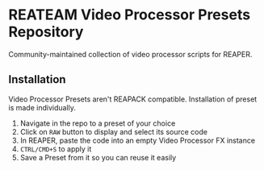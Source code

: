# REATEAM Video Processor Presets Repository

Community-maintained collection of video processor scripts for REAPER.

## Installation

Video Processor Presets aren't REAPACK compatible.
Installation of preset is made individually.

1. Navigate in the repo to a preset of your choice
2. Click on `RAW` button to display and select its source code
3. In REAPER, paste the code into an empty Video Processor FX instance
4. `CTRL/CMD+S` to apply it
5. Save a Preset from it so you can reuse it easily
